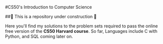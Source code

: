 #CS50's Introduction to Computer Science

##🚧 This is a repository under construction 🚧

Here you'll find my solutions to the problem sets required to pass the online free version of the **CS50 Harvard course**.
So far, Languages include C with Python, and SQL coming later on.
